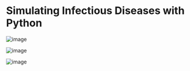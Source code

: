 # Simulating Infectious Diseases with Python

![image](https://user-images.githubusercontent.com/58019082/83310673-ae1b3480-a1c1-11ea-9c39-209fe0e23685.png)

![image](https://user-images.githubusercontent.com/58019082/83310836-3b5e8900-a1c2-11ea-9e61-8cd98cb17f76.png)

![image](https://user-images.githubusercontent.com/58019082/83310866-5630fd80-a1c2-11ea-9082-d3a92b876562.png)


